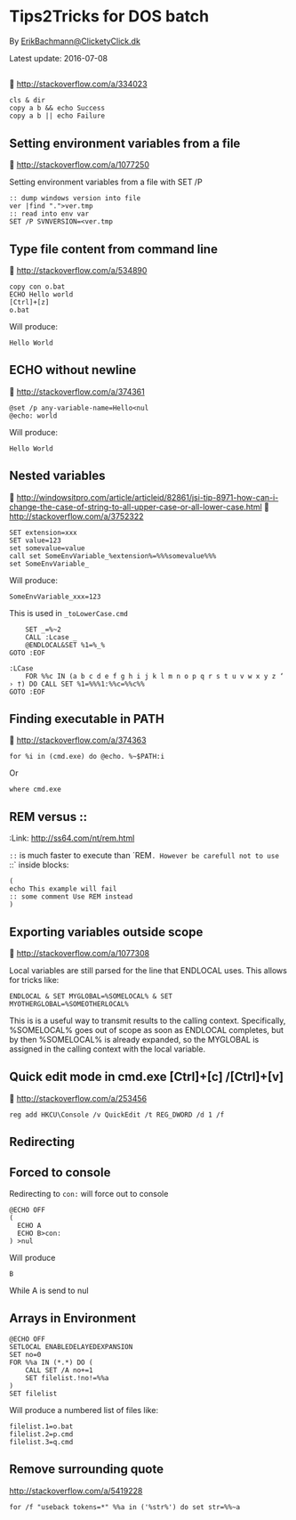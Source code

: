 # Tips2Tricks for DOS batch
By [ErikBachmann@ClicketyClick.dk](mailto:ErikBachmann@ClicketyClick.dk&subject=The_Underscore_Library")

Latest update: 2016-07-08

##
:link: http://stackoverflow.com/a/334023

``` Batchfile
cls & dir
copy a b && echo Success
copy a b || echo Failure
```

## Setting environment variables from a file
:link: http://stackoverflow.com/a/1077250

Setting environment variables from a file with SET /P

``` Batchfile
:: dump windows version into file
ver |find ".">ver.tmp
:: read into env var
SET /P SVNVERSION=<ver.tmp
```

## Type file content from command line
:link: http://stackoverflow.com/a/534890

``` Batchfile
copy con o.bat
ECHO Hello world
[Ctrl]+[z]
o.bat
```
Will produce:
```
Hello World
```

## ECHO without newline
:link: http://stackoverflow.com/a/374361

``` Batchfile
@set /p any-variable-name=Hello<nul
@echo: world
```
Will produce:
```
Hello World
```

## Nested variables
:link: http://windowsitpro.com/article/articleid/82861/jsi-tip-8971-how-can-i-change-the-case-of-string-to-all-upper-case-or-all-lower-case.html
:link: http://stackoverflow.com/a/3752322

``` Batchfile
SET extension=xxx
SET value=123
set somevalue=value
call set SomeEnvVariable_%extension%=%%%somevalue%%%
set SomeEnvVariable_
```
Will produce:
```
SomeEnvVariable_xxx=123
```

This is used in `_toLowerCase.cmd`
``` Batchfile
    SET _=%~2
    CALL :Lcase _
    @ENDLOCAL&SET %1=%_%
GOTO :EOF

:LCase
    FOR %%c IN (a b c d e f g h i j k l m n o p q r s t u v w x y z ‘ › †) DO CALL SET %1=%%%1:%%c=%%c%%
GOTO :EOF
```

## Finding executable in PATH
:link: http://stackoverflow.com/a/374363

```
for %i in (cmd.exe) do @echo. %~$PATH:i
```
Or
```
where cmd.exe
```

## REM versus ::
:Link: http://ss64.com/nt/rem.html

`::` is much faster to execute than ´REM`. However be carefull not to use `::` inside blocks:

``` Batchfile
(
echo This example will fail
:: some comment Use REM instead
)
```

## Exporting variables outside scope
:link: http://stackoverflow.com/a/1077308

Local variables are still parsed for the line that ENDLOCAL uses. This allows for tricks like:

``` Batchfile
ENDLOCAL & SET MYGLOBAL=%SOMELOCAL% & SET MYOTHERGLOBAL=%SOMEOTHERLOCAL%
```

This is is a useful way to transmit results to the calling context. Specifically, %SOMELOCAL% goes out of scope as soon as ENDLOCAL completes, but by then %SOMELOCAL% is already expanded, so the MYGLOBAL is assigned in the calling context with the local variable.


## Quick edit mode in cmd.exe [Ctrl]+[c] /[Ctrl]+[v]
:link: http://stackoverflow.com/a/253456
```
reg add HKCU\Console /v QuickEdit /t REG_DWORD /d 1 /f
```

## Redirecting

## Forced  to console
Redirecting to `con:` will force out to console

``` Batchfile
@ECHO OFF
(
  ECHO A
  ECHO B>con:
) >nul
```

Will produce
```
B
```
While A is send to nul


## Arrays in Environment

``` Batchfile
@ECHO OFF
SETLOCAL ENABLEDELAYEDEXPANSION
SET no=0
FOR %%a IN (*.*) DO (
    CALL SET /A no+=1
    SET filelist.!no!=%%a
)
SET filelist
``` 

Will produce a numbered list of files like:
```
filelist.1=o.bat
filelist.2=p.cmd
filelist.3=q.cmd
```


## Remove surrounding quote
http://stackoverflow.com/a/5419228

``` Batchfile
for /f "useback tokens=*" %%a in ('%str%') do set str=%%~a
```
